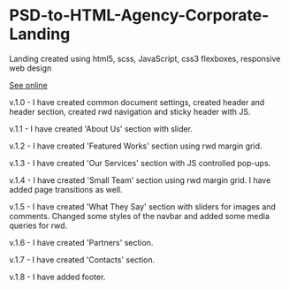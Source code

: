 # PSD-to-HTML-Agency-Corporate-Landing
Landing created using html5, scss, JavaScript, css3 flexboxes, responsive web design

<a href="https://matutamiller.github.io/PSD-to-HTML-Agency-Corporate-Landing/">See online</a>

v.1.0 - I have created common document settings, created header and header section, created rwd navigation and sticky header with JS.

v.1.1 - I have created 'About Us' section with slider.

v.1.2 - I have created 'Featured Works' section using rwd margin grid.

v.1.3 - I have created 'Our Services' section with JS controlled pop-ups.

v.1.4 - I have created 'Small Team' section using rwd margin grid.
        I have added page transitions as well.

v.1.5 - I have created 'What They Say' section with sliders for images and comments. Changed some styles of the navbar and added some media queries for rwd.

v.1.6 - I have created 'Partners' section.

v.1.7 - I have created 'Contacts' section.    

v.1.8 - I have added footer.
